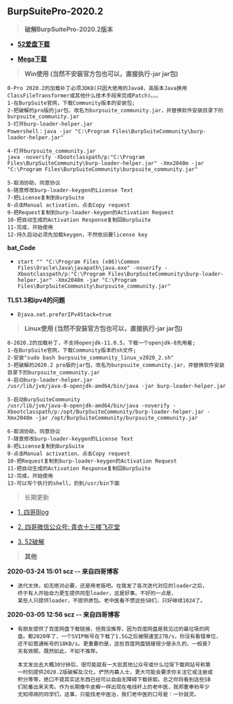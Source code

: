 ## BurpSuitePro-2020.2

> **破解BurpSuitePro-2020.2版本**

- **[52爱盘下载](https://down.52pojie.cn/Tools/Network_Analyzer/Burp_Suite_Pro_v2020.2_Loader_Keygen.zip)**

- **[Mega下载](https://mega.nz/#!hB5XwRrK!SavleJzp0FKl71TCkvtqpEhZGQ9wYLlRxnAKYoHVlZs)**

> **Win使用 (当然不安装官方包也可以，直接执行-jar jar包)**

  ```
  0-Pro 2020.2的加载补丁必须JDK8(只因大佬用的Java8，高版本Java换用ClassFileTransformer或其他什么技术手段来完成Patch)。。。
  1-在BurpSuite官网，下载Community版本的安装包;
  2-把破解的pro版的jar包，改名为burpsuite_community.jar，并替换软件安装目录下的burpsuite_community.jar
  3-打开burp-loader-helper.jar
  Powershell：java -jar "C:\Program Files\BurpSuiteCommunity\burp-loader-helper.jar"
  
  4-打开burpsuite_community.jar
  java -noverify -Xbootclasspath/p:"C:\Program Files\BurpSuiteCommunity\burp-loader-helper.jar" -Xmx2048m -jar "C:\Program Files\BurpSuiteCommunity\burpsuite_community.jar"
  
  5-取消协助，同意协议
  6-随意修改burp-loader-keygen的License Text
  7-把License复制到BurpSuite
  8-点击Manual activation，点击Copy request
  9-把Request复制到burp-loader-keygen的Activation Request
  10-把自动生成的Activation Response复制回BurpSuite
  11-完成，开始使用
  12-持久启动必须先加载keygen，不然依旧要license key
  ```

**bat_Code**

- `start "" "C:\Program Files (x86)\Common Files\Oracle\Java\javapath\java.exe" -noverify -Xbootclasspath/p:"C:\Program Files\BurpSuiteCommunity\burp-loader-helper.jar" -Xmx2048m -jar "C:\Program Files\BurpSuiteCommunity\burpsuite_community.jar"`

**TLS1.3和ipv4的问题**

- `Djava.net.preferIPv4Stack=true`

> **Linux使用 (当然不安装官方包也可以，直接执行-jar jar包)**

  ```
  0-2020.2的加载补丁，不支持openjdk-11.0.5，下载一个openjdk-8先用着;
  1-在BurpSuite官网，下载Community版本的sh文件;
  2-安装"sudo bash burpsuite_community_linux_v2020_2.sh"
  3-把破解的2020.2 pro版的jar包，改名为burpsuite_community.jar，并替换软件安装目录下的burpsuite_community.jar
  4-启动burp-loader-helper.jar
  /usr/lib/jvm/java-8-openjdk-amd64/bin/java -jar burp-loader-helper.jar
  
  5-启动BurpSuiteCommunity
  /usr/lib/jvm/java-8-openjdk-amd64/bin/java -noverify -Xbootclasspath/p:/opt/BurpSuiteCommunity/burp-loader-helper.jar -Xmx2048m -jar /opt/BurpSuiteCommunity/burpsuite_community.jar

  6-取消协助，同意协议
  7-随意修改burp-loader-keygen的License Text
  8-把License复制到BurpSuite
  9-点击Manual activation，点击Copy request
  10-把Request复制到burp-loader-keygen的Activation Request
  11-把自动生成的Activation Response复制回BurpSuite
  12-完成，开始使用
  13-可以写个执行的shell，扔到/usr/bin下面
  ```

> 长期更新

- [1. 四哥Blog](http://scz.617.cn:8/misc/201910151519.txt)

- [2. 四哥微信公众号: 青衣十三楼飞花堂]()

- [3. 52破解](https://www.52pojie.cn/thread-1038295-1-1.html)

> **其他**

**2020-03-24 15:01 scz -- 来自四哥博客**

- ```
  迭代太快，如无绝对必要，还是用老版吧。在我发了各次迭代对应的loader之后，
  终于有人开始自力更生提供同型loader，这是好事。不好的一点是，
  某些人只提供loader，不提供原包。老中医看不惯这些SB们，只好继续1024了。
  ```

**2020-03-05 12:56 scz -- 来自四哥博客**

- ```
  有朋友提供了百度网盘下载链接，但我没推荐，因为百度网盘是我见过的最垃圾的网
  盘。都2020年了，一个SVIP帐号在下载了1.5G之后被限速至27B/s，你没有看错单位，
  还不如普通帐号的18KB/s。更重要的是，这些百度网盘链接很少是永久的，一般是7
  天有效期，既然如此，不如不推荐。
  
  本文发出去大概30分钟后，很可能就有一大批其他公众号或什么垃圾下载网站号称第
  一时刻提供2020.2版破解及汉化，俨然内幕人士，更大可能会要求你关注它或注册或
  积分等等，绝口不提其实这东西已经可以自由无障碍下载获取。总之你将看到这些SB
  们轮番出来天秀。作为长期像牛皮癣一样出现在电线杆上的老中医，我郑重奉劝年少
  无知得病的同学们，这事，只能找老中医治，我们老中医的口号是：一针就灵。
  ```
